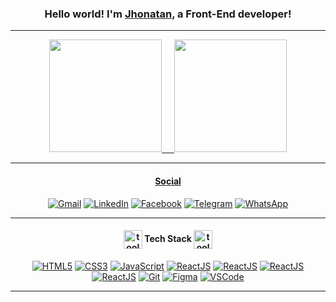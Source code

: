 ### <p align="center">Hello world! I'm <a href="https://www.linkedin.com/in/jhonatan-oliveira1693">Jhonatan</a>, a Front-End developer!

****


<div align="center"> 
  <a href="https://github.com/jhonatan-oliveiradev">
  <img height="180em" src="https://github-readme-stats.vercel.app/api?username=jhonatan-oliveiradev&show_icons=true&theme=synthwave&include_all_commits=true&count_private=true"/> &nbsp; &nbsp;
  <img height="180em" src="https://github-readme-stats.vercel.app/api/top-langs/?username=jhonatan-oliveiradev&layout=compact&langs_count=8&theme=synthwave"/>
</div>

****

<div align="center">

  #### Social
[![Gmail](https://user-images.githubusercontent.com/80191040/185791246-a96e7322-3f00-4edf-9ffa-47d7bd002103.svg)](mailto:jhonatan.oliveira931002@gmail.com)
[![LinkedIn](https://user-images.githubusercontent.com/80191040/185790979-66a36459-a9b6-4ed1-b9eb-94f219f290f1.svg)](https://www.linkedin.com/in/jhonatan-oliveira1693)
[![Facebook](https://user-images.githubusercontent.com/80191040/185791012-9037acf0-7812-4574-9862-fd9544489f6b.svg)](https://www.facebook.com/eujhonatanoliveira) 
[![Telegram](https://user-images.githubusercontent.com/80191040/185791041-c0a284f7-73d6-4b18-bfc9-da2eed81f0da.svg)](https://t.me/jhonatanoliveira93)
[![WhatsApp](https://user-images.githubusercontent.com/80191040/185155424-a5d28c8e-0c0a-4168-8931-fc597f64fe8a.svg)](https://wa.me/+5516996033206) 

</div>

****

<div align="center">

#### <a href="https://github.com/jhonatan-oliveiradev"><img width="30" alt="tools" src="https://camo.githubusercontent.com/beb64ff21c883e318e4f5db5231c2ba4175705bea1c9249e82a41ab375db4f75/68747470733a2f2f6d65646961322e67697068792e636f6d2f6d656469612f51737347456d706b79454f684243623765312f67697068792e6769663f6369643d656366303565343761306e336769316266716e74716d6f62386739616964316f796a327772336473336d67373030626c267269643d67697068792e676966"  align="center"/></a> Tech Stack <a href="https://github.com/jhonatan-oliveiradev"><img width="30" alt="tools" src="https://camo.githubusercontent.com/beb64ff21c883e318e4f5db5231c2ba4175705bea1c9249e82a41ab375db4f75/68747470733a2f2f6d65646961322e67697068792e636f6d2f6d656469612f51737347456d706b79454f684243623765312f67697068792e6769663f6369643d656366303565343761306e336769316266716e74716d6f62386739616964316f796a327772336473336d67373030626c267269643d67697068792e676966"  align="center"/></a>

[![HTML5](https://skills.thijs.gg/icons?i=html)](https://pt.wikipedia.org/wiki/HTML5)
[![CSS3](https://skills.thijs.gg/icons?i=css)](https://pt.wikipedia.org/wiki/CSS3)
[![JavaScript](https://skills.thijs.gg/icons?i=js)](https://pt.wikipedia.org/wiki/JavaScript)
[![ReactJS](https://skills.thijs.gg/icons?i=react)](https://pt.wikipedia.org/wiki/React_(JavaScript))
[![ReactJS](https://skills.thijs.gg/icons?i=nodejs)](https://pt.wikipedia.org/wiki/Node.js)
[![ReactJS](https://skills.thijs.gg/icons?i=sass)](https://pt.wikipedia.org/wiki/Sass_(linguagem_de_folhas_de_estilos))
[![ReactJS](https://skills.thijs.gg/icons?i=tailwind)](https://tailwindcss.com)
[![Git](https://skills.thijs.gg/icons?i=git)](https://pt.wikipedia.org/wiki/Git)
[![Figma](https://skills.thijs.gg/icons?i=figma)](https://pt.wikipedia.org/wiki/Figma)
[![VSCode](https://skills.thijs.gg/icons?i=vscode)](https://pt.wikipedia.org/wiki/Visual_Studio_Code)

</div>

****

<!--
![Snake animation](https://github.com/jhonatan-oliveiradev/jhonatan-oliveiradev/blob/output/github-contribution-grid-snake.svg)
-->
